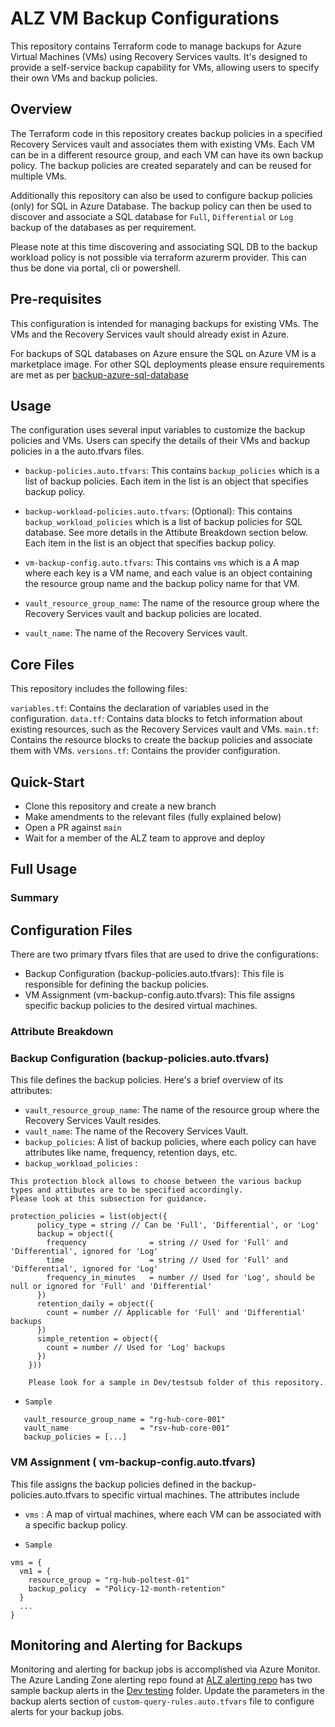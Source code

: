 # ALZ VM Backup Configurations

This repository contains Terraform code to manage backups for Azure Virtual Machines (VMs) using Recovery Services vaults. It's designed to provide a self-service backup capability for VMs, allowing users to specify their own VMs and backup policies.

## Overview

The Terraform code in this repository creates backup policies in a specified Recovery Services vault and associates them with existing VMs. Each VM can be in a different resource group, and each VM can have its own backup policy. The backup policies are created separately and can be reused for multiple VMs.

Additionally this repository can also be used to configure backup policies (only) for SQL in Azure Database. The backup policy can then be used to discover and associate a SQL database for `Full`, `Differential` or `Log` backup of the databases as per requirement.

Please note at this time discovering and associating SQL DB to the backup workload policy is not possible via terraform azurerm provider. This can thus be done via portal, cli or powershell.

## Pre-requisites

This configuration is intended for managing backups for existing VMs. The VMs and the Recovery Services vault should already exist in Azure.

For backups of SQL databases on Azure ensure the SQL on Azure VM is a marketplace image. For other SQL deployments please ensure requirements are met as per [backup-azure-sql-database](https://learn.microsoft.com/en-us/azure/backup/backup-azure-sql-database)

## Usage

The configuration uses several input variables to customize the backup policies and VMs.
Users can specify the details of their VMs and backup policies in a the auto.tfvars files.

- `backup-policies.auto.tfvars`: This contains `backup_policies` which is a list of backup policies. Each item in the list is an object that specifies backup policy.

- `backup-workload-policies.auto.tfvars`: (Optional): This contains `backup_workload_policies` which is a list of backup policies for SQL database. See more details in the Attibute Breakdown section below. Each item in the list is an object that specifies backup policy.

- `vm-backup-config.auto.tfvars`: This contains `vms` which is a A map where each key is a VM name, and each value is an object containing the resource group name and the backup policy name for that VM.

- `vault_resource_group_name`: The name of the resource group where the Recovery Services vault and backup policies are located.

- `vault_name`: The name of the Recovery Services vault.

## Core Files

This repository includes the following files:

`variables.tf`: Contains the declaration of variables used in the configuration.
`data.tf`: Contains data blocks to fetch information about existing resources, such as the Recovery Services vault and VMs.
`main.tf`: Contains the resource blocks to create the backup policies and associate them with VMs.
`versions.tf`: Contains the provider configuration.

## Quick-Start

- Clone this repository and create a new branch
- Make amendments to the relevant files (fully explained below)
- Open a PR against `main`
- Wait for a member of the ALZ team to approve and deploy

## Full Usage

### Summary

## Configuration Files

There are two primary tfvars files that are used to drive the configurations:

- Backup Configuration (backup-policies.auto.tfvars): This file is responsible for defining the backup policies.
- VM Assignment (vm-backup-config.auto.tfvars): This file assigns specific backup policies to the desired virtual machines.

### Attribute Breakdown

### Backup Configuration (backup-policies.auto.tfvars)

This file defines the backup policies. Here's a brief overview of its attributes:

- `vault_resource_group_name`: The name of the resource group where the Recovery Services Vault resides.
- `vault_name`: The name of the Recovery Services Vault.
- `backup_policies`: A list of backup policies, where each policy can have attributes like name, frequency, retention days, etc.
- `backup_workload_policies` : 

```
This protection block allows to choose between the various backup types and attibutes are to be specified accordingly.
Please look at this subsection for guidance.

protection_policies = list(object({
      policy_type = string // Can be 'Full', 'Differential', or 'Log'
      backup = object({
        frequency              = string // Used for 'Full' and 'Differential', ignored for 'Log'
        time                   = string // Used for 'Full' and 'Differential', ignored for 'Log'
        frequency_in_minutes   = number // Used for 'Log', should be null or ignored for 'Full' and 'Differential'
      })
      retention_daily = object({
        count = number // Applicable for 'Full' and 'Differential' backups
      })
      simple_retention = object({
        count = number // Used for 'Log' backups
      })
    }))

    Please look for a sample in Dev/testsub folder of this repository.    
```

- `Sample`

```
   vault_resource_group_name = "rg-hub-core-001"
   vault_name                = "rsv-hub-core-001"
   backup_policies = [...]
```

### VM Assignment ( vm-backup-config.auto.tfvars)

This file assigns the backup policies defined in the backup-policies.auto.tfvars to specific virtual machines. The attributes include

- `vms` : A map of virtual machines, where each VM can be associated with a specific backup policy.

- `Sample`

```
vms = {
  vm1 = {
    resource_group = "rg-hub-poltest-01"
    backup_policy  = "Policy-12-month-retention"
  }
  ...
}
```

## Monitoring and Alerting for Backups

Monitoring and alerting for backup jobs is accomplished via Azure Monitor. The Azure Landing Zone alerting repo found at [ALZ alerting repo](https://github.com/ministryofjustice/staff-infrastructure-alz-monitor-alerts) has two sample backup alerts in the [Dev testing](https://github.com/ministryofjustice/staff-infrastructure-alz-monitor-alerts/tree/main/terraform/environments/dev/testing) folder. Update the parameters in the backup alerts section of `custom-query-rules.auto.tfvars` file to configure alerts for your backup jobs.
